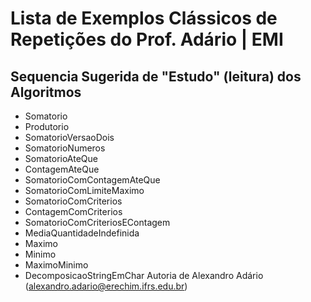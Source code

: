 # Lista de Exemplos Clássicos de Repetições do Prof. Adário | EMI
## Sequencia Sugerida de "Estudo" (leitura) dos Algoritmos

- Somatorio
- Produtorio
- SomatorioVersaoDois
- SomatorioNumeros
- SomatorioAteQue
- ContagemAteQue
- SomatorioComContagemAteQue
- SomatorioComLimiteMaximo
- SomatorioComCriterios
- ContagemComCriterios
- SomatorioComCriteriosEContagem
- MediaQuantidadeIndefinida
- Maximo
- Minimo
- MaximoMinimo
- DecomposicaoStringEmChar
Autoria de Alexandro Adário (alexandro.adario@erechim.ifrs.edu.br)
